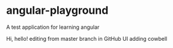 # angular-playground
A test application for learning angular

Hi, hello!
editing from master branch in GitHub UI
adding cowbell

